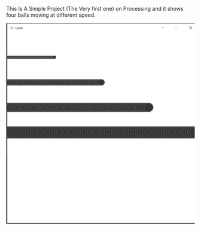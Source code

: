 This Is A Simple Project (The Very first one)  on Processing and it shows four balls moving at different speed.



![ A Sample Picture](https://github.com/Aayushiy/fourballs/blob/master/Screenshot%20(80).png)
